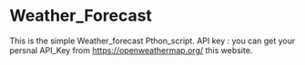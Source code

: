 # Weather_Forecast
This is the simple Weather_forecast Pthon_script.
API key :
  you can get your persnal API_Key from https://openweathermap.org/ this website. 
